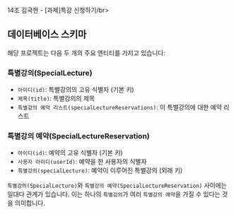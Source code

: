 <br>14조 김국현 - [과제]특강 신청하기/br>

## 데이터베이스 스키마

해당 프로젝트는 다음 두 개의 주요 엔티티를 가지고 있습니다:

### 특별강의(SpecialLecture)
- `아이디(id)`: 특별강의의 고유 식별자 (기본 키)
- `제목(title)`: 특별강의의 제목
- `특별강의 예약 리스트(specialLectureReservations)`: 이 특별강의에 대한 예약 리스트

### 특별강의 예약(SpecialLectureReservation)
- `아이디(id)`: 예약의 고유 식별자 (기본 키)
- `사용자 아이디(userId)`: 예약을 한 사용자의 식별자
- `특별강의(specialLecture)`: 예약이 이루어진 특별강의 (외래 키)

`특별강의(SpecialLecture)`와 `특별강의 예약(SpecialLectureReservation)` 사이에는 일대다 관계가 있습니다. 이는 하나의 `특별강의`가 여러 `특별강의 예약`을 가질 수 있다는 것을 의미합니다.